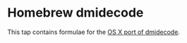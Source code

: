 # Homebrew dmidecode

This tap contains formulae for the [OS X port of dmidecode](https://github.com/cavaliercoder/dmidecode-osx).

